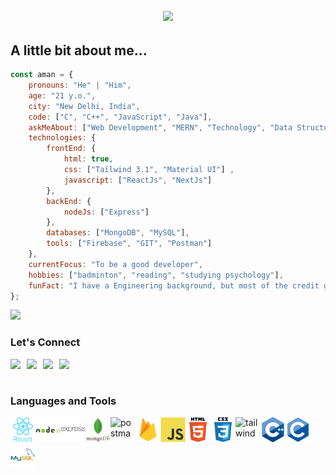 
<h2 align="center">
    <a href="https://git.io/typing-svg">
      <img src="https://readme-typing-svg.herokuapp.com/?lines=Hello,+There!+👋;I+am+Aman....;Nice+to+meet+you!&center=true&size=30">
    </a>
  </h2>
  
  <div align= "left">
  <h2>A little bit about me...</h2>
  
  ```javascript
  const aman = {
      pronouns: "He" | "Him",
      age: "21 y.o.",
      city: "New Delhi, India",
      code: ["C", "C++", "JavaScript", "Java"],
      askMeAbout: ["Web Development", "MERN", "Technology", "Data Structures", "Algorithms"],
      technologies: {
          frontEnd: {
              html: true,
              css: ["Tailwind 3.1", "Material UI"] ,
              javascript: ["ReactJs", "NextJs"]
          },
          backEnd: {
              nodeJs: ["Express"]
          },
          databases: ["MongoDB", "MySQL"],
          tools: ["Firebase", "GIT", "Postman"]
      },
      currentFocus: "To be a good developer",
      hobbies: ["badminton", "reading", "studying psychology"],
      funFact: "I have a Engineering background, but most of the credit goes to Google and Stack Overflow"
  };
  ```
  </div>  
  
  <img src="https://media.giphy.com/media/XptgNeALeb9PPYeX6M/giphy.gif" width="50">
  
  <div align="left">
      <h3>Let's Connect</h3>
      <div>
          <a href="https://linkedin.com/in/amandeep-singh-3105b9207">
              <img align="left" width="26px"
                  src="https://raw.githubusercontent.com/rahuldkjain/github-profile-readme-generator/master/src/images/icons/Social/linked-in-alt.svg" />
          </a>
          <a href="https://www.leetcode.com/ama29n">
              <img align="left" width="26px"
                  src="https://raw.githubusercontent.com/rahuldkjain/github-profile-readme-generator/master/src/images/icons/Social/leet-code.svg" />
          </a>
          <a href="mailto:ama3149n@gmail.com">
              <img align="left" width="26px" src="https://www.vectorlogo.zone/logos/gmail/gmail-icon.svg" />
          </a>
          <a href="https://instagram.com/ama29n">
              <img align="left" width="26px"
                  src="https://raw.githubusercontent.com/rahuldkjain/github-profile-readme-generator/master/src/images/icons/Social/instagram.svg" />
          </a>
      </div>
  </div>
  
  
  <br>
  <br>
  
  
  <div> 
  <h3>Languages and Tools</h3>
  <a target="_blank" rel="noreferrer"> <img align="left" src="https://raw.githubusercontent.com/devicons/devicon/master/icons/react/react-original-wordmark.svg" alt="react" width="40" height="40"/></a>
  <a target="_blank" rel="noreferrer"> <img align="left" src="https://raw.githubusercontent.com/devicons/devicon/master/icons/nodejs/nodejs-original-wordmark.svg" alt="nodejs" width="40" height="40"/> </a> 
  <a target="_blank" rel="noreferrer"> <img align="left" src="https://raw.githubusercontent.com/devicons/devicon/master/icons/express/express-original-wordmark.svg" alt="express" width="40" height="40"/> </a> 
  <a target="_blank" rel="noreferrer"> <img align="left" src="https://raw.githubusercontent.com/devicons/devicon/master/icons/mongodb/mongodb-original-wordmark.svg" alt="mongodb" width="40" height="40"/> </a> 
  <a target="_blank" rel="noreferrer"> <img align="left" src="https://www.vectorlogo.zone/logos/getpostman/getpostman-icon.svg" alt="postman" width="40" height="40"/> </a> 
  <a target="_blank" rel="noreferrer"> <img align="left" src="https://raw.githubusercontent.com/github/explore/80688e429a7d4ef2fca1e82350fe8e3517d3494d/topics/firebase/firebase.png" alt="firebase" width="40" height="40"/> </a> 
  <a target="_blank" rel="noreferrer"> <img align="left" src="https://raw.githubusercontent.com/devicons/devicon/master/icons/javascript/javascript-original.svg" alt="javascript" width="40" height="40"/> </a> 
  <a target="_blank" rel="noreferrer"> <img align="left" src="https://raw.githubusercontent.com/devicons/devicon/master/icons/html5/html5-original-wordmark.svg" alt="html5" width="40" height="40"/> </a> 
  <a target="_blank" rel="noreferrer"> <img align="left" src="https://raw.githubusercontent.com/devicons/devicon/master/icons/css3/css3-original-wordmark.svg" alt="css3" width="40" height="40"/> </a> 
  <a target="_blank" rel="noreferrer"> <img align="left" src="https://www.vectorlogo.zone/logos/tailwindcss/tailwindcss-icon.svg" alt="tailwind" width="40" height="40"/> </a> 
  <a target="_blank" rel="noreferrer"> <img align="left" src="https://raw.githubusercontent.com/devicons/devicon/master/icons/cplusplus/cplusplus-original.svg" alt="cplusplus" width="40" height="40"/> </a> 
  <a target="_blank" rel="noreferrer"> <img align="left" src="https://raw.githubusercontent.com/devicons/devicon/master/icons/c/c-original.svg" alt="c" width="40" height="40"/> </a> 
  <a target="_blank" rel="noreferrer"> <img align="left" src="https://raw.githubusercontent.com/devicons/devicon/master/icons/mysql/mysql-original-wordmark.svg" alt="mysql" width="40" height="40"/> </a> 
  </div>
  
  <br>
  
  <!-- [![Top Langs](https://github-readme-stats.vercel.app/api/top-langs/?username=ama29n)](https://github.com/anuraghazra/github-readme-stats) -->
  
